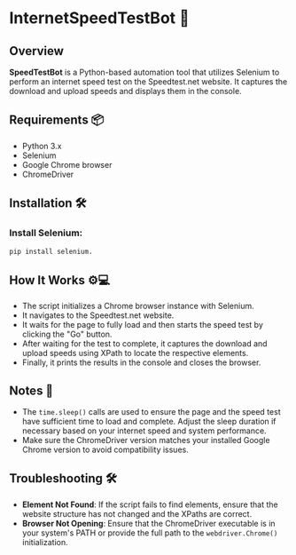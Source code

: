 # InternetSpeedTestBot 🚀

## Overview
**SpeedTestBot** is a Python-based automation tool that utilizes Selenium to perform an internet speed test on the Speedtest.net website. It captures the download and upload speeds and displays them in the console.

## Requirements 📦
- Python 3.x
- Selenium
- Google Chrome browser
- ChromeDriver

## Installation 🛠️
### Install Selenium:
```bash
pip install selenium.
```
## How It Works ⚙️💻 
- The script initializes a Chrome browser instance with Selenium.
- It navigates to the Speedtest.net website.
- It waits for the page to fully load and then starts the speed test by clicking the "Go" button.
- After waiting for the test to complete, it captures the download and upload speeds using XPath to locate the respective elements.
- Finally, it prints the results in the console and closes the browser.

## Notes 📝
- The `time.sleep()` calls are used to ensure the page and the speed test have sufficient time to load and complete. Adjust the sleep duration if necessary based on your internet speed and system performance.
- Make sure the ChromeDriver version matches your installed Google Chrome version to avoid compatibility issues.

## Troubleshooting 🛠️
- **Element Not Found**: If the script fails to find elements, ensure that the website structure has not changed and the XPaths are correct.
- **Browser Not Opening**: Ensure that the ChromeDriver executable is in your system's PATH or provide the full path to the `webdriver.Chrome()` initialization.


